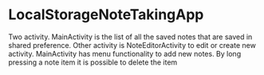# LocalStorageNoteTakingApp

Two activity. MainActivity is the list of all the saved notes that are saved in shared preference. Other activity is NoteEditorActivity to edit or create new activity. MainActivity has menu functionality to add new notes. By long pressing a note item it is possible to delete the item
